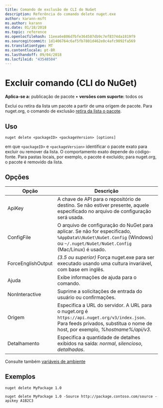 ```yaml
---
title: Comando de exclusão de CLI do NuGet
description: Referência do comando delete nuget.exe
author: karann-msft
ms.author: karann
ms.date: 01/18/2018
ms.topic: reference
ms.openlocfilehash: 11eea6e806d7bfe364587db9c7ef8374da1819f9
ms.sourcegitcommit: 1d1406764c6af5fb7801d462e0c4afc9092fa569
ms.translationtype: MT
ms.contentlocale: pt-BR
ms.lasthandoff: 09/04/2018
ms.locfileid: "43548504"
---
```

# <a name="delete-command-nuget-cli"></a>Excluir comando (CLI do NuGet)

**Aplica-se a:** publicação de pacote &bullet; **versões com suporte:** todos os

Exclui ou retira da lista um pacote a partir de uma origem de pacote. Para nuget.org, o comando de exclusão [retira da lista o pacote](../policies/deleting-packages.md).

## <a name="usage"></a>Uso

```cli
nuget delete <packageID> <packageVersion> [options]
```

em que `<packageID>` e `<packageVersion>` identificar o pacote exato para excluir ou remover da lista. O comportamento exato depende do código-fonte. Para pastas locais, por exemplo, o pacote é excluído; para nuget.org, o pacote é removido da lista.

## <a name="options"></a>Opções

| Opção | Descrição |
| --- | --- |
| ApiKey | A chave de API para o repositório de destino. Se não estiver presente, aquele especificado no arquivo de configuração será usada. |
| ConfigFile | O arquivo de configuração do NuGet para aplicar. Se não for especificado, `%AppData%\NuGet\NuGet.Config` (Windows) ou `~/.nuget/NuGet/NuGet.Config` (Mac/Linux) é usado.|
| ForceEnglishOutput | *(3.5 ou superior)*  Força nuget.exe para ser executado usando uma cultura invariável, com base em inglês. |
| Ajuda | Exibe informações de ajuda para o comando. |
| NonInteractive | Suprime a solicitações de entrada do usuário ou confirmações. |
| Origem | Especifica a URL do servidor. A URL para o nuget.org é `https://api.nuget.org/v3/index.json`. Para feeds privados, substitua o nome de host, por exemplo, *%hostname%/api/v3*. |
| Detalhamento | Especifica a quantidade de detalhes exibidos na saída: *normal*, *silencioso*, *detalhadas*. |

Consulte também [variáveis de ambiente](cli-ref-environment-variables.md)

## <a name="examples"></a>Exemplos

```cli
nuget delete MyPackage 1.0

nuget delete MyPackage 1.0 -Source http://package.contoso.com/source -apikey A1B2C3
```
